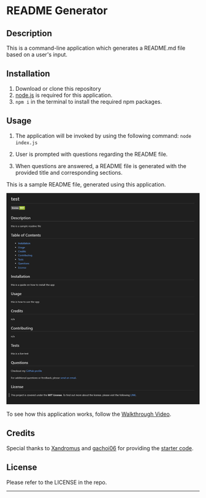 # README Generator

## Description

This is a command-line application which generates a README.md file based on a user's input.


## Installation

1. Download or clone this repository
2. [node.js](https://nodejs.org/en) is required for this application.
3. `npm i` in the terminal to install the required npm packages.


## Usage

1. The application will be invoked by using the following command: `node index.js`

2. User is prompted with questions regarding the README file.

3. When questions are answered, a README file is generated with the provided title and corresponding sections.


This is a sample README file, generated using this application.

![screenshot of sample readme file](assets/screenshot.png)

To see how this application works, follow the [Walkthrough Video](https://drive.google.com/file/d/1gRO3plnv96q77C0wSZkx0K0BfC-umLKq/view?usp=sharing).


## Credits

Special thanks to [Xandromus](https://github.com/Xandromus) and [gachoi06](https://github.com/gachoi06) for providing the [starter code](https://github.com/coding-boot-camp/potential-enigma).


## License

Please refer to the LICENSE in the repo.

---
